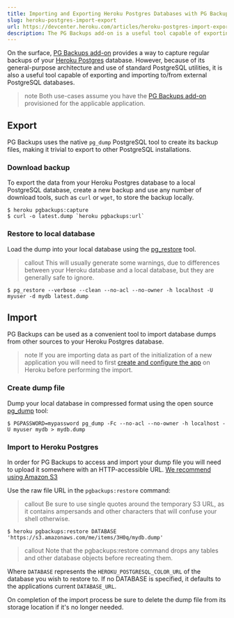 ```yaml
---
title: Importing and Exporting Heroku Postgres Databases with PG Backups
slug: heroku-postgres-import-export
url: https://devcenter.heroku.com/articles/heroku-postgres-import-export
description: The PG Backups add-on is a useful tool capable of exporting and importing to/from external PostgreSQL databases.
---
```


On the surface, [PG Backups add-on](pgbackups) provides a way to capture regular backups of your [Heroku Postgres](heroku-postgresql) database. However, because of its general-purpose architecture and use of standard PostgreSQL utilities, it is also a useful tool capable of exporting and importing to/from external PostgreSQL databases.

>note
>Both use-cases assume you have the [PG Backups add-on](pgbackups) provisioned for the applicable application.

## Export

PG Backups uses the native `pg_dump` PostgreSQL tool to create its backup files, making it trivial to export to other PostgreSQL installations.

### Download backup

To export the data from your Heroku Postgres database to a local PostgreSQL database, create a new backup and use any number of download tools, such as `curl` or `wget`, to store the backup locally.

```term
$ heroku pgbackups:capture
$ curl -o latest.dump `heroku pgbackups:url`
```

### Restore to local database

Load the dump into your local database using the [pg_restore](http://www.postgresql.org/docs/9.1/static/app-pgrestore.html) tool.

>callout
>This will usually generate some warnings, due to differences between your Heroku database and a local database, but they are generally safe to ignore.

```term
$ pg_restore --verbose --clean --no-acl --no-owner -h localhost -U myuser -d mydb latest.dump
```

## Import

PG Backups can be used as a convenient tool to import database dumps from other sources to your Heroku Postgres database.

>note
>If you are importing data as part of the initialization of a new application you will need to first [create and configure the app](quickstart) on Heroku before performing the import.

### Create dump file

Dump your local database in compressed format using the open source [pg_dump](http://www.postgresql.org/docs/9.1/interactive/backup-dump.html) tool:

```term
$ PGPASSWORD=mypassword pg_dump -Fc --no-acl --no-owner -h localhost -U myuser mydb > mydb.dump
```

### Import to Heroku Postgres

In order for PG Backups to access and import your dump file you will need to upload it somewhere with an HTTP-accessible URL.  [We recommend using Amazon S3](https://devcenter.heroku.com/articles/s3)

Use the raw file URL in the `pgbackups:restore` command:

>callout
>Be sure to use single quotes around the temporary S3 URL, as it contains ampersands and other characters that will confuse your shell otherwise.

```term
$ heroku pgbackups:restore DATABASE 'https://s3.amazonaws.com/me/items/3H0q/mydb.dump'
```

<!--heroku pgbackups:restore DATABASE 'http://f.cl.ly/items/1q2o3t1d3g0F1j2g3z18/mydb.dump'-->

>callout
>Note that the pgbackups:restore command drops any tables and other database objects before recreating them.

Where `DATABASE` represents the `HEROKU_POSTGRESQL_COLOR_URL` of the database you wish to restore to. If no DATABASE is specified, it defaults to the applications current `DATABASE_URL`.

On completion of the import process be sure to delete the dump file from its storage location if it's no longer needed.       